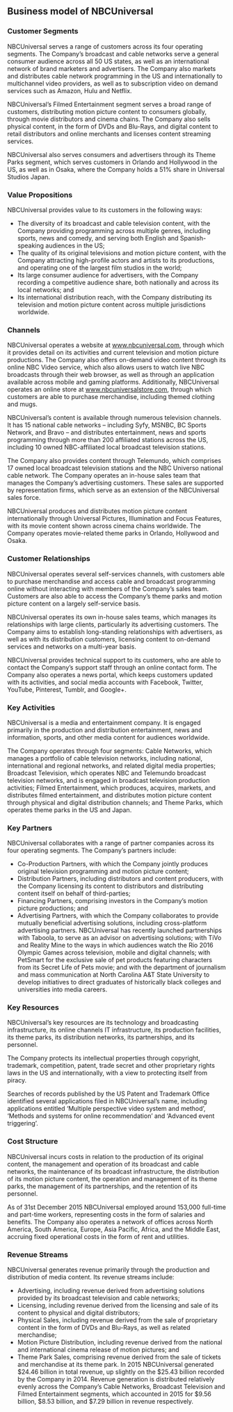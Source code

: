 Business model of NBCUniversal
------------------------------

 ### Customer Segments

 NBCUniversal serves a range of customers across its four operating segments. The Company’s broadcast and cable networks serve a general consumer audience across all 50 US states, as well as an international network of brand marketers and advertisers. The Company also markets and distributes cable network programming in the US and internationally to multichannel video providers, as well as to subscription video on demand services such as Amazon, Hulu and Netflix.

 NBCUniversal’s Filmed Entertainment segment serves a broad range of customers, distributing motion picture content to consumers globally, through movie distributors and cinema chains. The Company also sells physical content, in the form of DVDs and Blu-Rays, and digital content to retail distributors and online merchants and licenses content streaming services.

 NBCUniversal also serves consumers and advertisers through its Theme Parks segment, which serves customers in Orlando and Hollywood in the US, as well as in Osaka, where the Company holds a 51% share in Universal Studios Japan.

 ### Value Propositions

 NBCUniversal provides value to its customers in the following ways:

  * The diversity of its broadcast and cable television content, with the Company providing programming across multiple genres, including sports, news and comedy, and serving both English and Spanish-speaking audiences in the US;
 * The quality of its original televisions and motion picture content, with the Company attracting high-profile actors and artists to its productions, and operating one of the largest film studios in the world;
 * Its large consumer audience for advertisers, with the Company recording a competitive audience share, both nationally and across its local networks; and
 * Its international distribution reach, with the Company distributing its television and motion picture content across multiple jurisdictions worldwide.
  ### Channels

 NBCUniversal operates a website at www.nbcuniversal.com, through which it provides detail on its activities and current television and motion picture productions. The Company also offers on-demand video content through its online NBC Video service, which also allows users to watch live NBC broadcasts through their web browser, as well as through an application available across mobile and gaming platforms. Additionally, NBCUniversal operates an online store at www.nbcuniversalstore.com, through which customers are able to purchase merchandise, including themed clothing and mugs.

 NBCUniversal’s content is available through numerous television channels. It has 15 national cable networks – including Syfy, MSNBC, BC Sports Network, and Bravo – and distributes entertainment, news and sports programming through more than 200 affiliated stations across the US, including 10 owned NBC-affiliated local broadcast television stations.

 The Company also provides content through Telemundo, which comprises 17 owned local broadcast television stations and the NBC Universo national cable network. The Company operates an in-house sales team that manages the Company’s advertising customers. These sales are supported by representation firms, which serve as an extension of the NBCUniversal sales force.

 NBCUniversal produces and distributes motion picture content internationally through Universal Pictures, Illumination and Focus Features, with its movie content shown across cinema chains worldwide. The Company operates movie-related theme parks in Orlando, Hollywood and Osaka.

 ### Customer Relationships

 NBCUniversal operates several self-services channels, with customers able to purchase merchandise and access cable and broadcast programming online without interacting with members of the Company’s sales team. Customers are also able to access the Company’s theme parks and motion picture content on a largely self-service basis.

 NBCUniversal operates its own in-house sales teams, which manages its relationships with large clients, particularly its advertising customers. The Company aims to establish long-standing relationships with advertisers, as well as with its distribution customers, licensing content to on-demand services and networks on a multi-year basis.

 NBCUniversal provides technical support to its customers, who are able to contact the Company’s support staff through an online contact form. The Company also operates a news portal, which keeps customers updated with its activities, and social media accounts with Facebook, Twitter, YouTube, Pinterest, Tumblr, and Google+.

 ### Key Activities

 NBCUniversal is a media and entertainment company. It is engaged primarily in the production and distribution entertainment, news and information, sports, and other media content for audiences worldwide.

 The Company operates through four segments: Cable Networks, which manages a portfolio of cable television networks, including national, international and regional networks, and related digital media properties; Broadcast Television, which operates NBC and Telemundo broadcast television networks, and is engaged in broadcast television production activities; Filmed Entertainment, which produces, acquires, markets, and distributes filmed entertainment, and distributes motion picture content through physical and digital distribution channels; and Theme Parks, which operates theme parks in the US and Japan.

 ### Key Partners

 NBCUniversal collaborates with a range of partner companies across its four operating segments. The Company’s partners include:

  * Co-Production Partners, with which the Company jointly produces original television programming and motion picture content;
 * Distribution Partners, including distributors and content producers, with the Company licensing its content to distributors and distributing content itself on behalf of third-parties;
 * Financing Partners, comprising investors in the Company’s motion picture productions; and
 * Advertising Partners, with which the Company collaborates to provide mutually beneficial advertising solutions, including cross-platform advertising partners.
  NBCUniversal has recently launched partnerships with Taboola, to serve as an advisor on advertising solutions; with TiVo and Reality Mine to the ways in which audiences watch the Rio 2016 Olympic Games across television, mobile and digital channels; with PetSmart for the exclusive sale of pet products featuring characters from its Secret Life of Pets movie; and with the department of journalism and mass communication at North Carolina A&T State University to develop initiatives to direct graduates of historically black colleges and universities into media careers.

 ### Key Resources

 NBCUniversal’s key resources are its technology and broadcasting infrastructure, its online channels IT infrastructure, its production facilities, its theme parks, its distribution networks, its partnerships, and its personnel.

 The Company protects its intellectual properties through copyright, trademark, competition, patent, trade secret and other proprietary rights laws in the US and internationally, with a view to protecting itself from piracy.

 Searches of records published by the US Patent and Trademark Office identified several applications filed in NBCUniversal’s name, including applications entitled ‘Multiple perspective video system and method’, ‘Methods and systems for online recommendation’ and ‘Advanced event triggering’.

 ### Cost Structure

 NBCUniversal incurs costs in relation to the production of its original content, the management and operation of its broadcast and cable networks, the maintenance of its broadcast infrastructure, the distribution of its motion picture content, the operation and management of its theme parks, the management of its partnerships, and the retention of its personnel.

 As of 31st December 2015 NBCUniversal employed around 153,000 full-time and part-time workers, representing costs in the form of salaries and benefits. The Company also operates a network of offices across North America, South America, Europe, Asia Pacific, Africa, and the Middle East, accruing fixed operational costs in the form of rent and utilities.

 ### Revenue Streams

 NBCUniversal generates revenue primarily through the production and distribution of media content. Its revenue streams include:

  * Advertising, including revenue derived from advertising solutions provided by its broadcast television and cable networks;
 * Licensing, including revenue derived from the licensing and sale of its content to physical and digital distributors;
 * Physical Sales, including revenue derived from the sale of proprietary content in the form of DVDs and Blu-Rays, as well as related merchandise;
 * Motion Picture Distribution, including revenue derived from the national and international cinema release of motion pictures; and
 * Theme Park Sales, comprising revenue derived from the sale of tickets and merchandise at its theme park.
  In 2015 NBCUniversal generated $24.46 billion in total revenue, up slightly on the $25.43 billion recorded by the Company in 2014. Revenue generation is distributed relatively evenly across the Company’s Cable Networks, Broadcast Television and Filmed Entertainment segments, which accounted in 2015 for $9.56 billion, $8.53 billion, and $7.29 billion in revenue respectively.